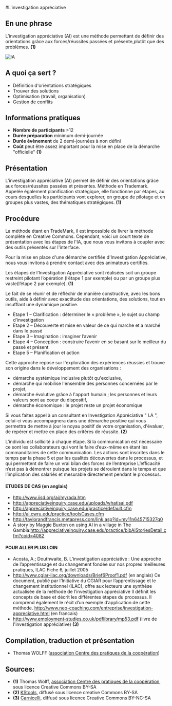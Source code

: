 #L'investigation appréciative

## En une phrase  

L’investigation appréciative (AI) est une méthode permettant de définir des orientations grâce aux forces/réussites passées et présente,plutôt que des problèmes. **(1)**

![IA](http://business901.com/wp-content/uploads/2012/01/AI-vs-Lean.gif)

## A quoi ça sert ?

* Définition d'orientations stratégiques
* Trouver des solutions
* Optimisation (travail, organisation)
* Gestion de conflits

## Informations pratiques

* **Nombre de participants** >12
* **Durée préparation** minimum demi-journée
* **Durée évènement**  de 2 demi-journées à non défini 
* **Coût** peut être assez important pour la mise en place de la démarche "officielle" **(1)**

## Présentation 

L’investigation appréciative (AI) permet de définir des orientations grâce aux forces/réussites passées et présentes. Méthode en Trademark.  Appelée également planification stratégique, elle fonctionne par étapes, au cours desquelles les participants vont explorer, en groupe de pilotage et en groupes plus vastes, des thématiques stratégiques. **(1)**

## Procédure 

La méthode étant en TradeMark, il est impossible de livrer la méthode complète en Creative Commons. Cependant, voici un court texte de présentation avec les étapes de l'IA, que nous vous invitons à coupler avec des outils présentés sur l'interface. 

Pour la mise en place d'une démarche certifiée d'Investigation Appréciative, nous vous invitons à prendre contact avec des animateurs certifiés.  

Les étapes de l’Investigation Appréciative sont réalisées soit un groupe restreint pilotant l’opération (l’étape 1 par exemple) ou par un groupe plus vaste(l’étape 2 par exemple). **(1)**

Le fait de se réunir et de réfléchir de manière constructive, avec les bons outils, aide à définir avec exactitude des orientations, des solutions, tout en insufflant une dynamique positive. 

* Etape 1 – Clarification : déterminer le « problème », le sujet ou champ d’investigation
* Etape 2 – Découverte et mise en valeur de ce qui marche et a marché dans le passé
* Etape 3 – Imagination : imaginer l’avenir
* Etape 4 – Conception : construire l’avenir en se basant sur le meilleur du passé et présent
* Etape 5 – Planification et action

Cette approche repose sur l'exploration des expériences réussies et trouve son origine dans le développement des organisations :
* démarche systémique inclusive plutôt qu'exclusive,
* démarche qui mobilise l'ensemble des personnes concernées par le projet,
* démarche évolutive grâce à l'apport humain ; les personnes et leurs valeurs sont au coeur du dispositif,
* démarche économique : le projet reste un projet économique

Si vous faites appel à un consultant en Investigation  Appréciative " I.A ", celui-ci vous accompagnera dans une démarche positive qui vous permettra de mettre à jour le noyau positif de votre organisation, d'évaluer, de repérer et mettre en place des critères de réussite. **(2)**  

L’individu est sollicité à chaque étape.
Si la communication est nécessaire ce sont les collaborateurs qui vont le faire d’eux-même en étant les commanditaires de cette communication.
Les actions sont inscrites dans le temps par la phase 5 et par les qualités découvertes dans le processus, et qui permettent de faire un vrai bilan des forces de l’entreprise
L’efficacité n’est pas à démontrer puisque les projets se déroulent dans le temps et que l’implication des salariés et mesurable directement pendant le processus.

####  ETUDES DE CAS (en anglais) 
* http://www.iisd.org/ai/myrada.htm
* http://appreciativeinquiry.case.edu/uploads/whatisai.pdf
* http://appreciativeinquiry.case.edu/practice/default.cfm
* http://ai.cwru.edu/practice/toolsCases.cfm
* http://taylorandfrancis.metapress.com/link.asp?id=mv11n645715327q0
*  A story by Maggie Buxton on using AI in a village in The Gambia:http://appreciativeinquiry.case.edu/practice/bibAiStoriesDetail.cfm?coid=4082

####  POUR ALLER PLUS LOIN 
* Acosta, A.; Douthwaite, B. L’investigation appréciative : Une approche de l’apprentissage et du changement fondée sur nos propres meilleures pratiques, ILAC Fiche 6, juillet 2005
* http://www.cgiar-ilac.org/downloads/Brief6Proof1.pdf (en anglais)
Ce document, publié par l’Initiative du CGIAR pour l’apprentissage et le changement institutionnel (ILAC), offre aux lecteurs une synthèse actualisée de la méthode de l’investigation appréciative Il définit les concepts de base et décrit les différentes étapes du processus. Il comprend également le récit d’un exemple d’application de cette méthode.   http://www.neo-coaching.com/entreprise/investigation-appreciative.html (en francais)
* http://www.employment-studies.co.uk/pdflibrary/mp53.pdf  (livre de l'investigation appréciative) **(3)** 

## Compilation, traduction et présentation

* Thomas WOLFF ([association Centre des pratiques de la coopération](http://cpcoop.fr))

## Sources:
* **(1)** Thomas Wolff, [association Centre des pratiques de la coopération](http://cpcoop.fr), sous licence Creative Commons BY-SA
* **(2)**  [KStools](http://kstools.com), diffusé sous licence creative Commons BY-SA
* **(3)**  [Carnicelli](http://carnicelli.eu), diffusé sous licence Creative Commons BY-NC-SA
